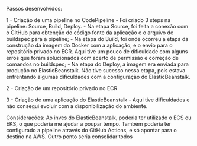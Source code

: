 Passos desenvolvidos:

1 - Criação de uma pipeline no CodePipeline
    - Foi criado 3 steps na pipeline: Source, Build, Deploy.
        - Na etapa Source, foi feita a conexão com o GitHub para obtenção do código fonte da aplicação e o arquivo de buildspec para a pipeline;
        - Na etapa do Build, foi onde ocorreu a etapa da construção da imagem do Docker com a aplicação, e o envio para o repositório privado no ECR. Aqui tive um pouco de dificuldade com alguns erros que foram solucionados com acerto de permissão e correção de comandos no buildspec;
        - Na etapa do Deploy, a imagem era enviada para produção no ElasticBeanstalk. Não tive sucesso nessa etapa, pois estava enfrentando algumas dificuldades com a configuração do ElasticBeanstalk.

2 - Criação de um repositório privado no ECR

3 - Criação de uma aplicação do ElasticBeanstalk
    - Aqui tive dificuldades e não consegui evoluir com a disponibilização do ambiente.

Considerações: Ao inves do ElasticBeanstalk, poderia ter utilizado o ECS ou EKS, o que poderia me ajudar a poupar tempo. Também poderia ter configurado a pipeline através do GitHub Actions, e só apontar para o destino na AWS. Outro ponto seria consolidar todos
